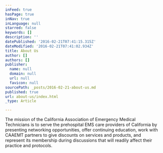 ```yaml
---
inFeed: true
hasPage: true
inNav: true
inLanguage: null
starred: false
keywords: []
description: ''
datePublished: '2016-02-21T07:41:15.315Z'
dateModified: '2016-02-21T07:41:02.934Z'
title: About Us
author: []
authors: []
publisher:
  name: null
  domain: null
  url: null
  favicon: null
sourcePath: _posts/2016-02-21-about-us.md
published: true
url: about-us/index.html
_type: Article

---
```

The mission of the California Association of Emergency
Medical Technicians is to serve the prehospital EMS care providers of
California by presenting networking opportunities, offer continuing education,
work with CAAEMT partners to give discounts on services and products, and
represent its membership during discussions that will readily affect their
practice and protocols.